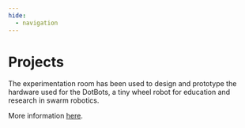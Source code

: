 ```yaml
---
hide:
  - navigation
---
```


# Projects

The experimentation room has been used to design and prototype the hardware used
for the DotBots, a tiny wheel robot for education and research in swarm robotics.

More information [here](https://github.com/dotbots/dotbot-hardware).

